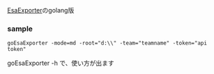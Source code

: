 
[EsaExporter](https://github.com/NAL-6295/EsaExporter)のgolang版

### sample
```
goEsaExporter -mode=md -root="d:\\" -team="teamname" -token="api token"
```

goEsaExporter -h
で、使い方が出ます